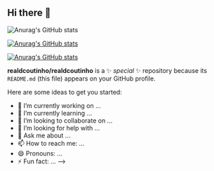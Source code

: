 ## Hi there 👋

![Anurag's GitHub stats](https://github-readme-stats.vercel.app/api?username=realdcoutinho&show_icons=true&theme=great-gatsby)

[![Anurag's GitHub stats](https://github-readme-stats.vercel.app/api/top-langs?username=realdcoutinho&show_icons=true&theme=great-gatsby)](https://github.com/anuraghazra/github-readme-stats)

[![Anurag's GitHub stats](https://github-readme-streak-stats.herokuapp.com/?user=realdcoutinho&show_icons=true&theme=great-gatsby)](https://github.com/anuraghazra/github-readme-stats)


**realdcoutinho/realdcoutinho** is a ✨ _special_ ✨ repository because its `README.md` (this file) appears on your GitHub profile.

Here are some ideas to get you started:

- 🔭 I’m currently working on ...
- 🌱 I’m currently learning ...
- 👯 I’m looking to collaborate on ...
- 🤔 I’m looking for help with ...
- 💬 Ask me about ...
- 📫 How to reach me: ...
- 😄 Pronouns: ...
- ⚡ Fun fact: ...
-->

